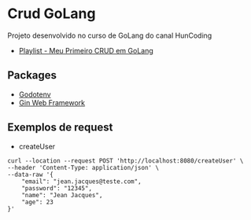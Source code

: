 # Crud GoLang

Projeto desenvolvido no curso de GoLang do canal HunCoding

- [Playlist - Meu Primeiro CRUD em GoLang](https://www.youtube.com/playlist?list=PLm-xZWCprwYQ3gyCxJ8TR1L2ZnUOPvOpr)

## Packages

- [Godotenv](https://github.com/joho/godotenv)
- [Gin Web Framework](https://github.com/gin-gonic/gin)

## Exemplos de request

- createUser

``` curl
curl --location --request POST 'http://localhost:8080/createUser' \
--header 'Content-Type: application/json' \
--data-raw '{
    "email": "jean.jacques@teste.com",
    "password": "12345",
    "name": "Jean Jacques",
    "age": 23
}'
```
